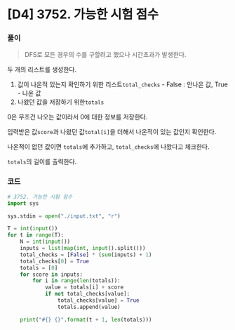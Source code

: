 

# [D4] 3752. 가능한 시험 점수

### 풀이

> DFS로 모든 경우의 수를 구할려고 했으나 시간초과가 발생한다.

두 개의 리스트를 생성한다.

1. 값이 나온적 있는지 확인하기 위한 리스트`total_checks` - False : 안나온 값, True - 나온 값
2. 나왔던 값을 저장하기 위한`totals` 

0은 무조건 나오는 값이라서 0에 대한 정보를 저장한다.

입력받은 값`score`과 나왔던 값`total[i]`을 더해서 나온적이 있는 값인지 확인한다.

나온적이 없던 값이면 `totals`에 추가하고, `total_checks`에 나왔다고 체크한다.

 `totals`의 길이를 출력한다.

### 코드

```python
# 3752. 가능한 시험 점수
import sys

sys.stdin = open("./input.txt", "r")

T = int(input())
for t in range(T):
    N = int(input())
    inputs = list(map(int, input().split()))
    total_checks = [False] * (sum(inputs) + 1)
    total_checks[0] = True
    totals = [0]
    for score in inputs:
        for i in range(len(totals)):
            value = totals[i] + score
            if not total_checks[value]:
                total_checks[value] = True
                totals.append(value)

    print("#{} {}".format(t + 1, len(totals)))

```

